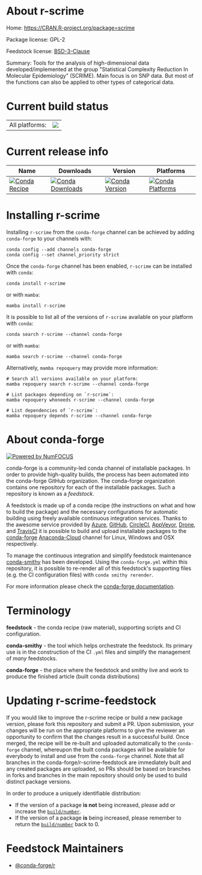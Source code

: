 About r-scrime
==============

Home: https://CRAN.R-project.org/package=scrime

Package license: GPL-2

Feedstock license: [BSD-3-Clause](https://github.com/conda-forge/r-scrime-feedstock/blob/main/LICENSE.txt)

Summary: Tools for the analysis of high-dimensional data developed/implemented at the group "Statistical Complexity Reduction In Molecular Epidemiology" (SCRIME). Main focus is on SNP data. But most of the functions can also be applied to other types of categorical data.

Current build status
====================


<table><tr><td>All platforms:</td>
    <td>
      <a href="https://dev.azure.com/conda-forge/feedstock-builds/_build/latest?definitionId=7418&branchName=main">
        <img src="https://dev.azure.com/conda-forge/feedstock-builds/_apis/build/status/r-scrime-feedstock?branchName=main">
      </a>
    </td>
  </tr>
</table>

Current release info
====================

| Name | Downloads | Version | Platforms |
| --- | --- | --- | --- |
| [![Conda Recipe](https://img.shields.io/badge/recipe-r--scrime-green.svg)](https://anaconda.org/conda-forge/r-scrime) | [![Conda Downloads](https://img.shields.io/conda/dn/conda-forge/r-scrime.svg)](https://anaconda.org/conda-forge/r-scrime) | [![Conda Version](https://img.shields.io/conda/vn/conda-forge/r-scrime.svg)](https://anaconda.org/conda-forge/r-scrime) | [![Conda Platforms](https://img.shields.io/conda/pn/conda-forge/r-scrime.svg)](https://anaconda.org/conda-forge/r-scrime) |

Installing r-scrime
===================

Installing `r-scrime` from the `conda-forge` channel can be achieved by adding `conda-forge` to your channels with:

```
conda config --add channels conda-forge
conda config --set channel_priority strict
```

Once the `conda-forge` channel has been enabled, `r-scrime` can be installed with `conda`:

```
conda install r-scrime
```

or with `mamba`:

```
mamba install r-scrime
```

It is possible to list all of the versions of `r-scrime` available on your platform with `conda`:

```
conda search r-scrime --channel conda-forge
```

or with `mamba`:

```
mamba search r-scrime --channel conda-forge
```

Alternatively, `mamba repoquery` may provide more information:

```
# Search all versions available on your platform:
mamba repoquery search r-scrime --channel conda-forge

# List packages depending on `r-scrime`:
mamba repoquery whoneeds r-scrime --channel conda-forge

# List dependencies of `r-scrime`:
mamba repoquery depends r-scrime --channel conda-forge
```


About conda-forge
=================

[![Powered by
NumFOCUS](https://img.shields.io/badge/powered%20by-NumFOCUS-orange.svg?style=flat&colorA=E1523D&colorB=007D8A)](https://numfocus.org)

conda-forge is a community-led conda channel of installable packages.
In order to provide high-quality builds, the process has been automated into the
conda-forge GitHub organization. The conda-forge organization contains one repository
for each of the installable packages. Such a repository is known as a *feedstock*.

A feedstock is made up of a conda recipe (the instructions on what and how to build
the package) and the necessary configurations for automatic building using freely
available continuous integration services. Thanks to the awesome service provided by
[Azure](https://azure.microsoft.com/en-us/services/devops/), [GitHub](https://github.com/),
[CircleCI](https://circleci.com/), [AppVeyor](https://www.appveyor.com/),
[Drone](https://cloud.drone.io/welcome), and [TravisCI](https://travis-ci.com/)
it is possible to build and upload installable packages to the
[conda-forge](https://anaconda.org/conda-forge) [Anaconda-Cloud](https://anaconda.org/)
channel for Linux, Windows and OSX respectively.

To manage the continuous integration and simplify feedstock maintenance
[conda-smithy](https://github.com/conda-forge/conda-smithy) has been developed.
Using the ``conda-forge.yml`` within this repository, it is possible to re-render all of
this feedstock's supporting files (e.g. the CI configuration files) with ``conda smithy rerender``.

For more information please check the [conda-forge documentation](https://conda-forge.org/docs/).

Terminology
===========

**feedstock** - the conda recipe (raw material), supporting scripts and CI configuration.

**conda-smithy** - the tool which helps orchestrate the feedstock.
                   Its primary use is in the construction of the CI ``.yml`` files
                   and simplify the management of *many* feedstocks.

**conda-forge** - the place where the feedstock and smithy live and work to
                  produce the finished article (built conda distributions)


Updating r-scrime-feedstock
===========================

If you would like to improve the r-scrime recipe or build a new
package version, please fork this repository and submit a PR. Upon submission,
your changes will be run on the appropriate platforms to give the reviewer an
opportunity to confirm that the changes result in a successful build. Once
merged, the recipe will be re-built and uploaded automatically to the
`conda-forge` channel, whereupon the built conda packages will be available for
everybody to install and use from the `conda-forge` channel.
Note that all branches in the conda-forge/r-scrime-feedstock are
immediately built and any created packages are uploaded, so PRs should be based
on branches in forks and branches in the main repository should only be used to
build distinct package versions.

In order to produce a uniquely identifiable distribution:
 * If the version of a package **is not** being increased, please add or increase
   the [``build/number``](https://docs.conda.io/projects/conda-build/en/latest/resources/define-metadata.html#build-number-and-string).
 * If the version of a package **is** being increased, please remember to return
   the [``build/number``](https://docs.conda.io/projects/conda-build/en/latest/resources/define-metadata.html#build-number-and-string)
   back to 0.

Feedstock Maintainers
=====================

* [@conda-forge/r](https://github.com/conda-forge/r/)

